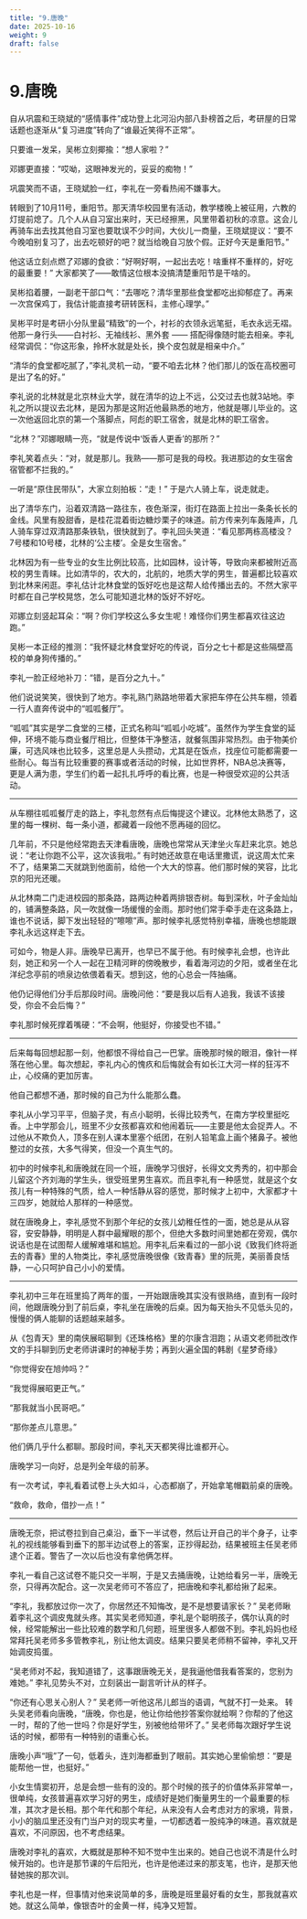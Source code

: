 ```yaml
---
title: "9.唐晚"
date: 2025-10-16
weight: 9
draft: false
---
```



# 9.唐晚

自从巩震和王晓斌的“感情事件”成功登上北河沿内部八卦榜首之后，考研屋的日常话题也逐渐从“复习进度”转向了“谁最近笑得不正常”。

只要谁一发呆，吴彬立刻揶揄：“想人家啦？”

邓娜更直接：“哎呦，这眼神发光的，妥妥的痴物！”

巩震笑而不语，王晓斌脸一红，李礼在一旁看热闹不嫌事大。

转眼到了10月11号，重阳节。那天清华校园里有活动，教学楼晚上被征用，六教的灯提前熄了。几个人从自习室出来时，天已经擦黑，风里带着初秋的凉意。这会儿再骑车出去找其他自习室也要耽误不少时间，大伙儿一商量，王晓斌提议：“要不今晚咱别复习了，出去吃顿好的吧？就当给晚自习放个假。正好今天是重阳节。”

他这话立刻点燃了邓娜的食欲：“好啊好啊，一起出去吃！啥重样不重样的，好吃的最重要！” 大家都笑了——敢情这位根本没搞清楚重阳节是干啥的。

吴彬掐着腰，一副老干部口气：“去哪吃？清华里那些食堂都吃出抑郁症了。再来一次宫保鸡丁，我估计能直接考研转医科，主修心理学。”

吴彬平时是考研小分队里最“精致”的一个，衬衫的衣领永远笔挺，毛衣永远无褶。他那一身行头——白衬衫、无袖线衫、黑外套 —— 搭配得像随时能去相亲。李礼经常调侃：“你这形象，拎杯水就是处长，换个皮包就是相亲中介。”

“清华的食堂都吃腻了，”李礼灵机一动，“要不咱去北林？他们那儿的饭在高校圈可是出了名的好。”

李礼说的北林就是北京林业大学，就在清华的边上不远，公交过去也就3站地。李礼之所以提议去北林，是因为那是这附近他最熟悉的地方，他就是哪儿毕业的。这一次他返回北京的第一个落脚点，阿彪的职工宿舍，就是北林的职工宿舍。

“北林？”邓娜眼睛一亮，“就是传说中‘饭香人更香’的那所？”

李礼笑着点头：“对，就是那儿。我熟——那可是我的母校。我进那边的女生宿舍宿管都不拦我的。”

一听是“原住民带队”，大家立刻拍板：“走！” 于是六人骑上车，说走就走。

出了清华东门，沿着双清路一路往东，夜色渐深，街灯在路面上拉出一条条长长的金线。风里有股甜香，是桂花混着街边糖炒栗子的味道。前方传来列车轰隆声，几人骑车穿过双清路那条铁轨，很快就到了。李礼回头笑道：“看见那两栋高楼没？7号楼和10号楼，北林的‘公主楼’。全是女生宿舍。”

北林因为有一些专业的女生比例比较高，比如园林，设计等，导致向来都被附近高校的男生青睐。比如清华的，农大的，北航的，地质大学的男生，普遍都比较喜欢到北林来闲逛。李礼估计北林食堂的饭好吃也是这帮人给传播出去的。不然大家平时都在自己学校晃悠，怎么可能知道北林的饭好不好吃。

邓娜立刻竖起耳朵：“啊？你们学校这么多女生呢！难怪你们男生都喜欢往这边跑。”

吴彬一本正经的推测：“我怀疑北林食堂好吃的传说，百分之七十都是这些隔壁高校的单身狗传播的。”

李礼一脸正经地补刀：“错，是百分之九十。”

他们说说笑笑，很快到了地方。李礼熟门熟路地带着大家把车停在公共车棚，领着一行人直奔传说中的“呱呱餐厅”。

“呱呱”其实是学二食堂的三楼，正式名称叫“呱呱小吃城”。虽然作为学生食堂的延伸，环境不能与商业餐厅相比，但整体干净整洁，就餐氛围非常热烈。由于物美价廉，可选风味也比较多，这里总是人头攒动，尤其是在饭点，找座位可能都需要一些耐心。每当有比较重要的赛事或者活动的时候，比如世界杯，NBA总决赛等，更是人满为患，学生们约着一起扎扎呼呼的看比赛，也是一种很受欢迎的公共活动。

---

从车棚往呱呱餐厅走的路上，李礼忽然有点后悔提这个建议。北林他太熟悉了，这里的每一棵树、每一条小道，都藏着一段他不愿再碰的回忆。

几年前，不只是他经常跑去天津看唐晚，唐晚也常常从天津坐火车赶来北京。她总说：“老让你跑不公平，这次该我啦。” 有时她还故意在电话里撒谎，说这周太忙来不了，结果第二天就跳到他面前，给他一个大大的惊喜。他们那时候的笑容，比北京的阳光还暖。

从北林南二门走进校园的那条路，路两边种着两排银杏树。每到深秋，叶子金灿灿的，铺满整条路，风一吹就像一场缓慢的金雨。那时他们常手牵手走在这条路上，谁也不说话，脚下发出轻轻的“嚓嚓”声。那时候李礼感觉特别幸福，唐晚也想能跟李礼永远这样走下去。

可如今，物是人非。唐晚早已离开，也早已不属于他。有时候李礼会想，也许此刻，她正和另一个人一起在卫精河畔的傍晚散步，看着海河边的夕阳，或者坐在北洋纪念亭前的喷泉边依偎着看天。想到这，他的心总会一阵抽痛。

他仍记得他们分手后那段时间。唐晚问他：“要是我以后有人追我，我该不该接受，你会不会后悔？”

李礼那时候死撑着嘴硬：“不会啊，他挺好，你接受也不错。”

---

后来每每回想起那一刻，他都恨不得给自己一巴掌。唐晚那时候的眼泪，像针一样落在他心里。每次想起，李礼内心的愧疚和后悔就会有如长江大河一样的狂泻不止，心绞痛的更加厉害。

他自己都想不通，那时候的自己为什么能那么蠢。

李礼从小学习平平，但脑子灵，有点小聪明，长得比较秀气，在南方学校里挺吃香。上中学那会儿，班里不少女孩都喜欢和他闹着玩——主要是他太会捉弄人。不过他从不欺负人，顶多在别人课本里塞个纸团，在别人铅笔盒上画个猪鼻子。被他整过的女孩，大多气得笑，但没一个真生气的。

初中的时候李礼和唐晚就在同一个班，唐晚学习很好，长得文文秀秀的，初中那会儿留这个齐刘海的学生头，很受班里男生喜欢。而且李礼有一种感觉，就是这个女孩儿有一种特殊的气质，给人一种恬静从容的感觉，那时候才上初中，大家都才十三四岁，她就给人那样的一种感觉。

就在唐晚身上，李礼感觉不到那个年纪的女孩儿幼稚任性的一面，她总是从从容容，安安静静，明明是人群中最耀眼的那个，但绝大多数时间里她都在旁观，偶尔说话也是在试图帮人缓解难堪和尴尬。用李礼后来看过的一部小说《致我们终将逝去的青春》里的人物类比，李礼感觉唐晚很像《致青春》里的阮莞，美丽善良恬静，一心只呵护自己小小的爱情。

---

李礼初中三年在班里捣了两年的蛋，一开始跟唐晚其实没有很熟络，直到有一段时间，他跟唐晚分到了前后桌，李礼坐在唐晚的后桌。因为每天抬头不见低头见的，慢慢的俩人能聊的话题越来越多。

从《包青天》里的南侠展昭聊到《还珠格格》里的尔康含泪跑；从语文老师批改作文的手抖聊到历史老师讲课时的神秘手势；再到火遍全国的韩剧《星梦奇缘》

“你觉得安在旭帅吗？”

“我觉得展昭更正气。”

“那我就当小民哥吧。”

“那你差点儿意思。”

他们俩几乎什么都聊。那段时间，李礼天天都笑得比谁都开心。

唐晚学习一向好，总是列全年级的前茅。

有一次考试，李礼看着试卷上头大如斗，心态都崩了，开始拿笔帽戳前桌的唐晚。

“救命，救命，借抄一点！”

---

唐晚无奈，把试卷拉到自己桌沿，垂下一半试卷，然后让开自己的半个身子，让李礼的视线能够看到垂下的那半边试卷上的答案，正抄得起劲，结果被班主任吴老师逮个正着。警告了一次以后也没有拿他俩怎样。

李礼一看自己这试卷不能只交一半啊，于是又去捅唐晚，让她给看另一半，唐晚无奈，只得再次配合。这一次吴老师可不答应了，把唐晚和李礼都给揪了起来。

“李礼，我都放过你一次了，你居然还不知悔改，是不是想要请家长？” 吴老师瞅着李礼这个调皮鬼就头疼。其实吴老师知道，李礼是个聪明孩子，偶尔认真的时候，经常能解出一些比较难的数学和几何题，班里很多人都做不到。李礼妈妈也经常拜托吴老师多多管教李礼，别让他太调皮。结果只要吴老师稍不留神，李礼又开始调皮捣蛋。

“吴老师对不起，我知道错了，这事跟唐晚无关，是我逼他借我看答案的，您别为难她。” 李礼见势头不对，立刻装出一副言听计从的样子。

“你还有心思关心别人？” 吴老师一听他这吊儿郎当的语调，气就不打一处来。 转头吴老师看向唐晚，“唐晚，你也是，他让你给他抄答案你就给啊？你帮的了他这一时，帮的了他一世吗？你是好学生，别被他给带坏了。” 吴老师每次跟好学生说话的时候，都带有一种特别的语重心长。

唐晚小声“哦”了一句，低着头，连刘海都垂到了眼前。其实她心里偷偷想：“要是能帮他一世，也挺好。”

小女生情窦初开，总是会想一些有的没的。那个时候的孩子的价值体系非常单一，很单纯，女孩普遍喜欢学习好的男生，成绩好是她们衡量男生的一个最重要的标准，其次才是长相。那个年代和那个年纪，从来没有人会考虑对方的家境，背景，小小的脑瓜里还没有门当户对的现实考量，一切都透着一股纯净的味道。喜欢就是喜欢，不问原因，也不考虑结果。

唐晚对李礼的喜欢，大概就是那种不知不觉中生出来的。她自己也说不清是什么时候开始的。也许是那节课的午后阳光，也许是他递过来的那支笔，也许，是那天他替她挨的那次训。

李礼也是一样，但事情对他来说简单的多，唐晚是班里最好看的女生，那我就喜欢她。就这么简单，像银杏叶的金黄一样，纯净又短暂。
